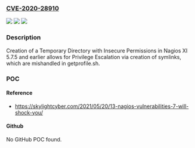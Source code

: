 ### [CVE-2020-28910](https://cve.mitre.org/cgi-bin/cvename.cgi?name=CVE-2020-28910)
![](https://img.shields.io/static/v1?label=Product&message=n%2Fa&color=blue)
![](https://img.shields.io/static/v1?label=Version&message=n%2Fa&color=blue)
![](https://img.shields.io/static/v1?label=Vulnerability&message=n%2Fa&color=brighgreen)

### Description

Creation of a Temporary Directory with Insecure Permissions in Nagios XI 5.7.5 and earlier allows for Privilege Escalation via creation of symlinks, which are mishandled in getprofile.sh.

### POC

#### Reference
- https://skylightcyber.com/2021/05/20/13-nagios-vulnerabilities-7-will-shock-you/

#### Github
No GitHub POC found.

